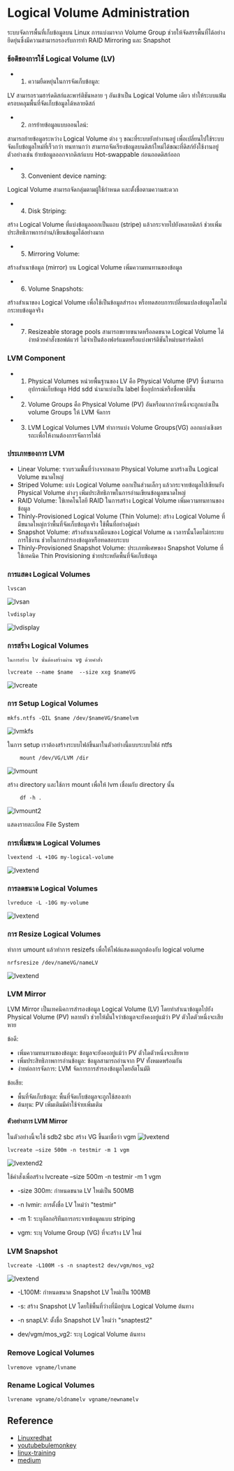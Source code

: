 # Logical Volume Administration



ระบบจัดการพื้นที่เก็บข้อมูลบน Linux การแบ่งมาจาก Volume Group ช่วยให้จัดสรรพื้นที่ได้อย่างยึดยุ่นซึ่งมีความสามารถรองรับการทำ RAID Mirroring และ Snapshot

### ข้อดีของการใช้ Logical Volume (LV)
- 1. ความยืดหยุ่นในการจัดเก็บข้อมูล:

LV สามารถรวมฮาร์ดดิสก์และพาร์ติชันหลาย ๆ อันเข้าเป็น Logical Volume เดียว ทำให้ระบบแฟ้มครอบคลุมพื้นที่จัดเก็บข้อมูลได้หลายดิสก์


- 2. การย้ายข้อมูลแบบออนไลน์:

สามารถย้ายข้อมูลระหว่าง Logical Volume ต่าง ๆ ขณะที่ระบบยังทำงานอยู่ เพื่อเปลี่ยนไปใช้ระบบจัดเก็บข้อมูลใหม่ที่เร็วกว่า ทนทานกว่า
สามารถจัดเรียงข้อมูลบนดิสก์ใหม่ได้ขณะที่ดิสก์ยังใช้งานอยู่ ตัวอย่างเช่น ย้ายข้อมูลออกจากดิสก์แบบ Hot-swappable ก่อนถอดดิสก์ออก
- 3. Convenient device naming:

Logical Volume สามารถจัดกลุ่มตามผู้ใช้กำหนด และตั้งชื่อตามความสะดวก
- 4. Disk Striping:

สร้าง Logical Volume ที่แบ่งข้อมูลออกเป็นแถบ (stripe) แล้วกระจายไปยังหลายดิสก์ ช่วยเพิ่มประสิทธิภาพการอ่าน/เขียนข้อมูลได้อย่างมาก
- 5. Mirroring Volume:

สร้างสำเนาข้อมูล (mirror) บน Logical Volume เพิ่มความทนทานของข้อมูล
- 6. Volume Snapshots:

สร้างสำเนาของ Logical Volume เพื่อใช้เป็นข้อมูลสำรอง หรือทดสอบการเปลี่ยนแปลงข้อมูลโดยไม่กระทบข้อมูลจริง

- 7. Resizeable storage pools
สามารถขยายขนาดหรือลดขนาด Logical Volume ได้ง่ายด้วยคำสั่งซอฟต์แวร์ ไม่จำเป็นต้องฟอร์แมตหรือแบ่งพาร์ติชันใหม่บนฮาร์ดดิสก์

### LVM Component

- 1. Physical Volumes
หน่วยพื้นฐานของ LV คือ Physical Volume (PV) ซึ่งสามารถอุปกรณ์เก็บข้อมูล Hdd sdd นำมาแบ่งเป็น label ชื่ออุปกรณ์หรือชื่อพาติชั่น

- 2. Volume Groups
คือ Physical Volume (PV) อันหรือมากกว่าหนึ่งจะถูกแบ่งเป็น volume Groups ให้ LVM จัดการ

- 3.  LVM Logical Volumes
LVM ทำการแบ่ง Volume Groups(VG) ออกแบ่งเชิงตรรถะเพื่อให้งานต้องการจัดการไฟล์

### ประเภทของการ LVM
-   Linear Volume: รวบรวมพื้นที่ว่างจากหลาย Physical Volume มาสร้างเป็น Logical Volume ขนาดใหญ่
-   Striped Volume: แบ่ง Logical Volume ออกเป็นส่วนเล็กๆ แล้วกระจายข้อมูลไปเขียนยัง Physical Volume ต่างๆ เพิ่มประสิทธิภาพในการอ่านเขียนข้อมูลขนาดใหญ่
-   RAID Volume: ใช้เทคโนโลยี RAID ในการสร้าง Logical Volume เพิ่มความทนทานของข้อมูล
-   Thinly-Provisioned Logical Volume (Thin Volume): สร้าง Logical Volume ที่มีขนาดใหญ่กว่าพื้นที่จัดเก็บข้อมูลจริง ใช้พื้นที่อย่างคุ้มค่า
-   Snapshot Volume: สร้างสำเนาเสมือนของ Logical Volume ณ เวลารนั้นโดยไม่กระทบการใช้งาน ช่วยในการสำรองข้อมูลหรือทดสอบระบบ
-   Thinly-Provisioned Snapshot Volume: ประเภทพิเศษของ Snapshot Volume ที่ใช้เทคนิค Thin Provisioning ช่วยประหยัดพื้นที่จัดเก็บข้อมูล

### การแสดง Logical Volumes
```
lvscan
```
![lvsan](/135%20Logical%20Volume%20Administration/pic/lvscan.png)

```
lvdisplay
```
![lvdisplay](/135%20Logical%20Volume%20Administration/pic/lvdisplay.png)


### การสร้าง Logical Volumes
	ในการสร้าง lv นั้นต้องสร้างผ่าน vg ด้วยคำสั่ง
```
lvcreate --name $name  --size xxg $nameVG

```
![lvcreate](/135%20Logical%20Volume%20Administration/pic/lvcreate.png)

### การ Setup Logical Volumes
```
mkfs.ntfs -QIL $name /dev/$nameVG/$namelvm
```
![lvmkfs](/135%20Logical%20Volume%20Administration/pic/mkfs.ntfs.png)

ในการ setup เราต้องสร้างระบบไฟล์ขึ้นมาในตัวอย่างนี้แบบระบบไฟล์ ntfs

```
    mount /dev/VG/LVM /dir
```

![lvmount](/135%20Logical%20Volume%20Administration/pic/mount.png)

สร้าง directory และใช้การ mount เพื่อให้ lvm เชื่อมกับ directory นั้น

```
    df -h .
```
![lvmount2](/135%20Logical%20Volume%20Administration/pic/showresulfmount.png)

แสดงรายละเอียด File System






### การเพิ่มขนาด Logical Volumes
```
lvextend -L +10G my-logical-volume
```
![lvextend](/135%20Logical%20Volume%20Administration/pic/extend.png)

### การลดขนาด Logical Volumes
```
lvreduce -L -10G my-volume
```
![lvextend](/135%20Logical%20Volume%20Administration/pic/lvreduce.png)


### การ Resize Logical Volumes


ทำการ umount แล้วทำการ resizefs เพื่อให้ไฟล์แสดงผลถูกต้องกับ logical volume

```
nrfsresize /dev/nameVG/nameLV
```
![lvextend](/135%20Logical%20Volume%20Administration/pic/resize.png)

### LVM Mirror

LVM Mirror เป็นเทคนิคการสำรองข้อมูล Logical Volume (LV) โดยทำสำเนาข้อมูลไปยัง Physical Volume (PV) หลายตัว ช่วยให้มั่นใจว่าข้อมูลจะยังคงอยู่แม้ว่า PV ตัวใดตัวหนึ่งจะเสียหาย

ข้อดี:

-   เพิ่มความทนทานของข้อมูล:  ข้อมูลจะยังคงอยู่แม้ว่า PV ตัวใดตัวหนึ่งจะเสียหาย
-   เพิ่มประสิทธิภาพการอ่านข้อมูล:  ข้อมูลสามารถอ่านจาก PV ทั้งหมดพร้อมกัน
-   ง่ายต่อการจัดการ: LVM จัดการการสำรองข้อมูลโดยอัตโนมัติ

ข้อเสีย:

-   พื้นที่จัดเก็บข้อมูล:  พื้นที่จัดเก็บข้อมูลจะถูกใช้สองเท่า
-   ต้นทุน: PV เพิ่มเติมมีค่าใช้จ่ายเพิ่มเติม

#### ตัวอย่างการ LVM Mirror
ในตัวอย่างนี้จะใช้ sdb2 sbc สร้าง VG ขึ้นมาชื่อว่า vgm
![lvextend](/135%20Logical%20Volume%20Administration/pic/createvgformirror.png)
```
lvcreate –size 500m -n testmir -m 1 vgm
```
![lvextend2](/135%20Logical%20Volume%20Administration/pic/createmirror.png)

ใช้คำสั่งเพื่อสร้าง lvcreate –size 500m -n testmir -m 1 vgm

-  -size 300m: กำหนดขนาด LV ใหม่เป็น 500MB

-  -n lvmir: การตั้งชื่อ LV ใหม่ว่า "testmir"

-  -m 1: ระบุอัลกอริทึมการกระจายข้อมูลแบบ striping

-  vgm: ระบุ Volume Group (VG) ที่จะสร้าง LV ใหม่



### LVM Snapshot

```
lvcreate -L100M -s -n snaptest2 dev/vgm/mos_vg2
```
![lvextend](/135%20Logical%20Volume%20Administration/pic/lvcreatesnapshot.png)

-  -L100M: กำหนดขนาด Snapshot LV ใหม่เป็น 100MB

-  -s: สร้าง Snapshot LV โดยใช้พื้นที่ว่างที่มีอยู่บน Logical Volume ต้นทาง

-  -n snapLV: ตั้งชื่อ Snapshot LV ใหม่ว่า "snaptest2"

-  dev/vgm/mos_vg2: ระบุ Logical Volume ต้นทาง


### Remove Logical Volumes
```
lvremove vgname/lvname
```


### Rename Logical Volumes

```
lvrename vgname/oldnamelv vgname/newnamelv
```


## Reference

- [Linuxredhat](https://access.redhat.com/documentation/th-th/red_hat_enterprise_linux/6/html/logical_volume_manager_administration/index)
- [youtubebulemonkey](https://www.youtube.com/watch?v=JlWiNnuMm_4)
- [linux-training](https://linux-training.be/linuxsto.pdf)
- [medium](https://medium.com/@songyotemungmai/%E0%B8%81%E0%B8%B2%E0%B8%A3%E0%B9%83%E0%B8%8A%E0%B9%89%E0%B8%87%E0%B8%B2%E0%B8%99-lvm-%E0%B9%80%E0%B8%9E%E0%B8%B7%E0%B9%88%E0%B8%AD%E0%B8%88%E0%B8%B1%E0%B8%94%E0%B8%81%E0%B8%B2%E0%B8%A3%E0%B8%9E%E0%B8%B7%E0%B9%89%E0%B8%99%E0%B8%97%E0%B8%B5%E0%B9%88%E0%B8%AE%E0%B8%B2%E0%B8%A3%E0%B9%8C%E0%B8%94%E0%B8%94%E0%B8%B4%E0%B8%AA%E0%B8%81%E0%B9%8C-6c127b24ef87)
